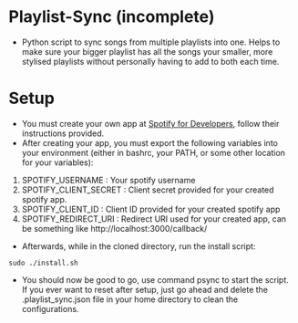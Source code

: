 # Playlist-Sync (incomplete)

- Python script to sync songs from multiple playlists into one. Helps to make sure your
bigger playlist has all the songs your smaller, more stylised playlists without 
personally having to add to both each time. 

# Setup

- You must create your own app at [Spotify for Developers](https://developer.spotify.com/), follow their instructions provided.
- After creating your app, you must export the following variables into your environment 
(either in bashrc, your PATH, or some other location for your variables): 
1. SPOTIFY_USERNAME : Your spotify username 
2. SPOTIFY_CLIENT_SECRET : Client secret provided for your created spotify app.
3. SPOTIFY_CLIENT_ID : Client ID provided for your created spotify app
4. SPOTIFY_REDIRECT_URI : Redirect URI used for your created app, can be something like http://localhost:3000/callback/

- Afterwards, while in the cloned directory, run the install script: 

`sudo ./install.sh`

* You should now be good to go, use command psync to start the script. If you ever want to reset after setup, 
just go ahead and delete the .playlist_sync.json file in your home directory to clean the configurations.
